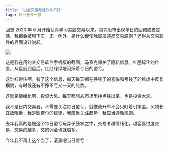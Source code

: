 ```yaml
---
title: "过度交易都怪软件不好"
tags: 吃一堑长一智
---
```


回想 2020 年 6 月开始认真学习美股交易以来，每次股市出现单日的回调或者震荡，我都会被甩下车，无一例外。是什么促使我屡屡违反交易原则？还得从交易软件的界面设计说起。

![](https://tva1.sinaimg.cn/large/008eGmZEly1gmz3xzqi3qj30u01sxjw6.jpg)

这是我在用的某交易软件手机版的截图，马赛克保护了隐私信息。红圈标注的位置，从盘前到盘后，红红绿绿地闪烁着今日的盈亏。

这谁扛得住啊，有了这个信息，每天每天都在挣钱了的喜悦和亏钱了的焦虑中反复横跳，有时候还有不挣不亏又一天的煎熬。

这就是情绪化啊，投资大忌。每天都想从市场里挣点钱出来，也是投资大忌。

我不是日内交易者，不需要关注每日盈亏，就像我开车不会只盯着引擎盖。风物长宜放眼量，我是欧奈尔的信徒，我应当关注趋势，我应当遵循规则。

去年我真的是被这个每日盈亏玩弄于鼓掌之中，交易者越情绪化，越容易过度交易，交易的越多，交的佣金也就越多。

今年我不再上这个当了，滚蛋吧当日盈亏！
